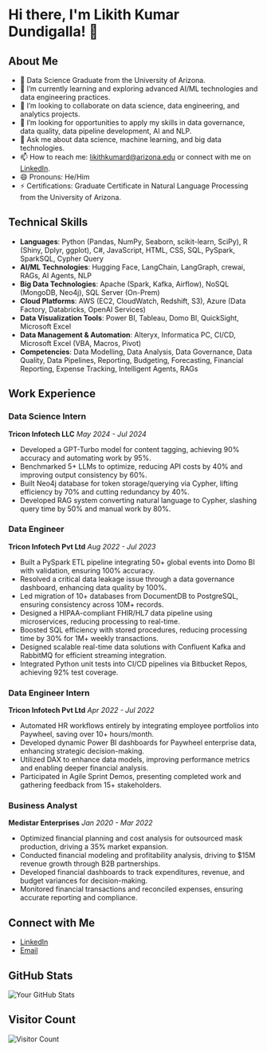 # Hi there, I'm Likith Kumar Dundigalla! 👋

## About Me

- 🔭 Data Science Graduate from the University of Arizona.
- 🌱 I’m currently learning and exploring advanced AI/ML technologies and data engineering practices.
- 👯 I’m looking to collaborate on data science, data engineering, and analytics projects.
- 🤔 I’m looking for opportunities to apply my skills in data governance, data quality, data pipeline development, AI and NLP.
- 💬 Ask me about data science, machine learning, and big data technologies.
- 📫 How to reach me: [likithkumard@arizona.edu](mailto:likithkumard@arizona.edu) or connect with me on [LinkedIn](https://linkedin.com/in/likithkumard04).
- 😄 Pronouns: He/Him
- ⚡ Certifications: Graduate Certificate in Natural Language Processing from the University of Arizona.

## Technical Skills

- **Languages**: Python (Pandas, NumPy, Seaborn, scikit-learn, SciPy), R (Shiny, Dplyr, ggplot), C#, JavaScript, HTML, CSS, SQL, PySpark, SparkSQL, Cypher Query
- **AI/ML Technologies**: Hugging Face, LangChain, LangGraph, crewai, RAGs, AI Agents, NLP
- **Big Data Technologies**: Apache (Spark, Kafka, Airflow), NoSQL (MongoDB, Neo4j), SQL Server (On-Prem)
- **Cloud Platforms**: AWS (EC2, CloudWatch, Redshift, S3), Azure (Data Factory, Databricks, OpenAI Services)
- **Data Visualization Tools**: Power BI, Tableau, Domo BI, QuickSight, Microsoft Excel
- **Data Management & Automation**: Alteryx, Informatica PC, CI/CD, Microsoft Excel (VBA, Macros, Pivot)
- **Competencies**: Data Modelling, Data Analysis, Data Governance, Data Quality, Data Pipelines, Reporting, Budgeting, Forecasting, Financial Reporting, Expense Tracking, Intelligent Agents, RAGs

## Work Experience

### Data Science Intern
**Tricon Infotech LLC**
*May 2024 - Jul 2024*
- Developed a GPT-Turbo model for content tagging, achieving 90% accuracy and automating work by 95%.
- Benchmarked 5+ LLMs to optimize, reducing API costs by 40% and improving output consistency by 60%.
- Built Neo4j database for token storage/querying via Cypher, lifting efficiency by 70% and cutting redundancy by 40%.
- Developed RAG system converting natural language to Cypher, slashing query time by 50% and manual work by 80%.

### Data Engineer
**Tricon Infotech Pvt Ltd**
*Aug 2022 - Jul 2023*
- Built a PySpark ETL pipeline integrating 50+ global events into Domo BI with validation, ensuring 100% accuracy.
- Resolved a critical data leakage issue through a data governance dashboard, enhancing data quality by 100%.
- Led migration of 10+ databases from DocumentDB to PostgreSQL, ensuring consistency across 10M+ records.
- Designed a HIPAA-compliant FHIR/HL7 data pipeline using microservices, reducing processing to real-time.
- Boosted SQL efficiency with stored procedures, reducing processing time by 30% for 1M+ weekly transactions.
- Designed scalable real-time data solutions with Confluent Kafka and RabbitMQ for efficient streaming integration.
- Integrated Python unit tests into CI/CD pipelines via Bitbucket Repos, achieving 92% test coverage.

### Data Engineer Intern
**Tricon Infotech Pvt Ltd**
*Apr 2022 - Jul 2022*
- Automated HR workflows entirely by integrating employee portfolios into Paywheel, saving over 10+ hours/month.
- Developed dynamic Power BI dashboards for Paywheel enterprise data, enhancing strategic decision-making.
- Utilized DAX to enhance data models, improving performance metrics and enabling deeper financial analysis.
- Participated in Agile Sprint Demos, presenting completed work and gathering feedback from 15+ stakeholders.

### Business Analyst
**Medistar Enterprises**
*Jan 2020 - Mar 2022*
- Optimized financial planning and cost analysis for outsourced mask production, driving a 35% market expansion.
- Conducted financial modeling and profitability analysis, driving to $15M revenue growth through B2B partnerships.
- Developed financial dashboards to track expenditures, revenue, and budget variances for decision-making.
- Monitored financial transactions and reconciled expenses, ensuring accurate reporting and compliance.

## Connect with Me

- [LinkedIn](https://linkedin.com/in/likithkumard04)
- [Email](mailto:likithkumard@arizona.edu)

## GitHub Stats

![Your GitHub Stats](https://github-readme-stats.vercel.app/api?username=LikithKumarDundigalla&show_icons=true)

## Visitor Count

![Visitor Count](https://komarev.com/ghpvc/?username=LikithKumarDundigalla&label=PROFILE+VIEWS)
